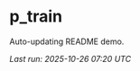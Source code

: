 # p_train

Auto-updating README demo.

<!--START_SECTION:status-->
_Last run: 2025-10-26 07:20 UTC_
<!--END_SECTION:status-->





















































































































































































































































































































































































































































































































































































































































































































































































































































































































































































































































































































































































































































































































































































































































































